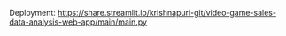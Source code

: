 Deployment: https://share.streamlit.io/krishnapuri-git/video-game-sales-data-analysis-web-app/main/main.py

